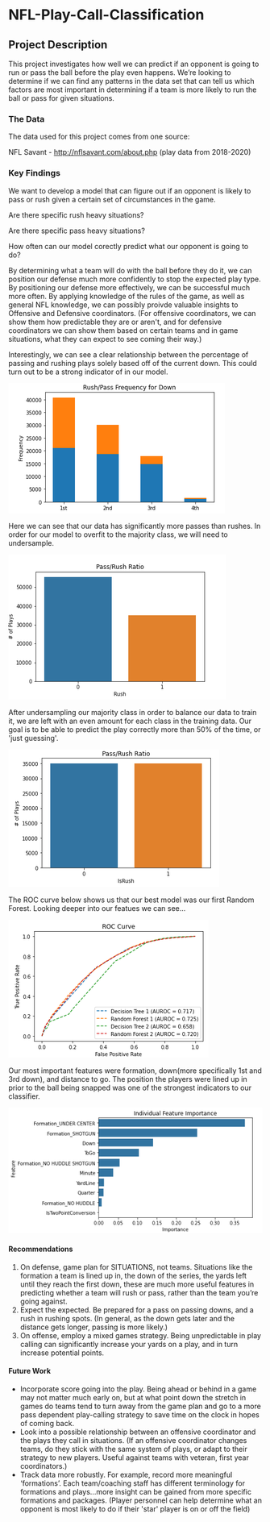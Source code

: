 # NFL-Play-Call-Classification

## Project Description

This project investigates how well we can predict if an opponent is going to run or pass the ball before the play even happens.  We’re looking to determine if we can find any patterns in the data set that can tell us which factors are most important in determining if a team is more likely to run the ball or pass for given situations.

### The Data

The data used for this project comes from one source:

NFL Savant  -  http://nflsavant.com/about.php  (play data from 2018-2020)

### Key Findings

We want to develop a model that can figure out if an opponent is likely to pass or rush given a certain set of circumstances in the game.

Are there specific rush heavy situations?

Are there specific pass heavy situations?

How often can our model corectly predict what our opponent is going to do?

By determining what a team will do with the ball before they do it, we can position our defense much more confidently to stop the expected play type.  By positioning our defense more effectively, we can be successful much more often.  By applying knowledge of the rules of the game, as well as general NFL knowledge, we can possibly proivde valuable insights to Offensive and Defensive coordinators. (For offensive coordinators, we can show them how predictable they are or aren't, and for defensive coordinators we can show them based on certain teams and in game situations, what they can expect to see coming their way.)

Interestingly, we can see a clear relationship between the percentage of passing and rushing plays solely based off of the current down.  This could turn out to be a strong indicator of in our model.

![image](https://raw.githubusercontent.com/Andoson22/NFL-Play-Call-Classification/main/Images/RushPassFreqEachDown.png)

Here we can see that our data has significantly more passes than rushes. In order for our model to overfit to the majority class, we will need to undersample.

![image](https://raw.githubusercontent.com/Andoson22/NFL-Play-Call-Classification/main/Images/PassRushRatio.png)

After undersampling our majority class in order to balance our data to train it, we are left with an even amount for each class in the training data. Our goal is to be able to predict the play correctly more than 50% of the time, or 'just guessing'.

![image](https://raw.githubusercontent.com/Andoson22/NFL-Play-Call-Classification/main/Images/PassRushBALANCED.png)

The ROC curve below shows us that our best model was our first Random Forest.  Looking deeper into our featues we can see...

![image](https://raw.githubusercontent.com/Andoson22/NFL-Play-Call-Classification/main/Images/ROCCURVEFINAL.png)

Our most important features were formation, down(more specifically 1st and 3rd down), and distance to go.  The position the players were lined up in prior to the ball being snapped was one of the strongest indicators to our classifier.  

![image](https://raw.githubusercontent.com/Andoson22/NFL-Play-Call-Classification/main/Images/Final%20Feature%20Importance3.png)

#### Recommendations

1. On defense, game plan for SITUATIONS, not teams.  Situations like the formation a team is lined up in, the down of the series, the yards left until they reach the first down, these are much more useful features in predicting whether a team will rush or pass, rather than the team you’re going against.
2. Expect the expected.  Be prepared for a pass on passing downs, and a rush in rushing spots. (In general, as the down gets later and the distance gets longer, passing is more likely.)
3. On offense, employ a mixed games strategy.  Being unpredictable in play calling can significantly increase your yards on a play, and in turn increase potential points.  



#### Future Work

- Incorporate score going into the play.  Being ahead or behind in a game may not matter much early on, but at what point down the stretch in games do teams tend to turn away from the game plan and go to a more pass dependent play-calling strategy to save time on the clock in hopes of coming back.  
- Look into a possible relationship between an offensive coordinator and the plays they call in situations.  (If an offensive coordinator changes teams, do they stick with the same system of plays, or adapt to their strategy to new players.  Useful against teams with veteran, first year coordinators.)
- Track data more robustly.  For example, record more meaningful ‘formations’.  Each team/coaching staff has different terminology for formations and plays...more insight can be gained from more specific formations and packages. (Player personnel can help determine what an opponent is most likely to do if their 'star' player is on or off the field)





